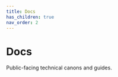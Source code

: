 ```yaml
---
title: Docs
has_children: true
nav_order: 2
---
```


# Docs

Public-facing technical canons and guides.
